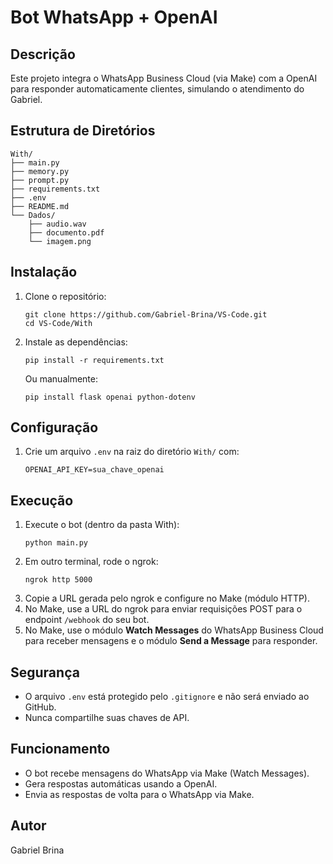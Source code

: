 # Bot WhatsApp + OpenAI

## Descrição
Este projeto integra o WhatsApp Business Cloud (via Make) com a OpenAI para responder automaticamente clientes, simulando o atendimento do Gabriel.

## Estrutura de Diretórios

```
With/
├── main.py
├── memory.py
├── prompt.py
├── requirements.txt
├── .env
├── README.md
└── Dados/
    ├── audio.wav
    ├── documento.pdf
    └── imagem.png
```

## Instalação

1. Clone o repositório:
   ```
   git clone https://github.com/Gabriel-Brina/VS-Code.git
   cd VS-Code/With
   ```

2. Instale as dependências:
   ```
   pip install -r requirements.txt
   ```
   Ou manualmente:
   ```
   pip install flask openai python-dotenv
   ```

## Configuração

1. Crie um arquivo `.env` na raiz do diretório `With/` com:
   ```
   OPENAI_API_KEY=sua_chave_openai
   ```

## Execução

1. Execute o bot (dentro da pasta With):
   ```
   python main.py
   ```
2. Em outro terminal, rode o ngrok:
   ```
   ngrok http 5000
   ```
3. Copie a URL gerada pelo ngrok e configure no Make (módulo HTTP).
4. No Make, use a URL do ngrok para enviar requisições POST para o endpoint `/webhook` do seu bot.
5. No Make, use o módulo **Watch Messages** do WhatsApp Business Cloud para receber mensagens e o módulo **Send a Message** para responder.

## Segurança

- O arquivo `.env` está protegido pelo `.gitignore` e não será enviado ao GitHub.
- Nunca compartilhe suas chaves de API.

## Funcionamento

- O bot recebe mensagens do WhatsApp via Make (Watch Messages).
- Gera respostas automáticas usando a OpenAI.
- Envia as respostas de volta para o WhatsApp via Make.

## Autor

Gabriel Brina